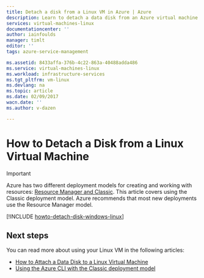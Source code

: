 ```yaml
---
title: Detach a disk from a Linux VM in Azure | Azure
description: Learn to detach a data disk from an Azure virtual machine created using the classic deployment model.
services: virtual-machines-linux
documentationcenter: ''
author: iainfoulds
manager: timlt
editor: ''
tags: azure-service-management

ms.assetid: 8433affa-376b-4c22-863a-40488adda486
ms.service: virtual-machines-linux
ms.workload: infrastructure-services
ms.tgt_pltfrm: vm-linux
ms.devlang: na
ms.topic: article
ms.date: 02/09/2017
wacn.date: ''
ms.author: v-dazen

---
```

# How to Detach a Disk from a Linux Virtual Machine
> [!IMPORTANT] 
> Azure has two different deployment models for creating and working with resources: [Resource Manager and Classic](../../../resource-manager-deployment-model.md). This article covers using the Classic deployment model. Azure recommends that most new deployments use the Resource Manager model.

[!INCLUDE [howto-detach-disk-windows-linux](../../../../includes/howto-detach-disk-linux.md)]

## Next steps
You can read more about using your Linux VM in the following articles:

* [How to Attach a Data Disk to a Linux Virtual Machine](attach-disk.md)
* [Using the Azure CLI with the Classic deployment model](https://docs.microsoft.com/cli/azure/get-started-with-az-cli2)
